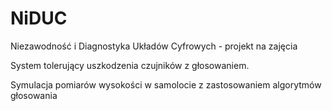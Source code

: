 # NiDUC
Niezawodność i Diagnostyka Układów Cyfrowych - projekt na zajęcia

System tolerujący uszkodzenia czujników z głosowaniem.

Symulacja pomiarów wysokości w samolocie z zastosowaniem algorytmów głosowania

